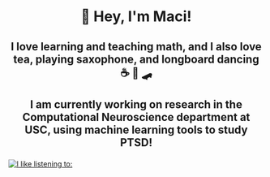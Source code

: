 # <p align="center"> 👾 Hey, I'm Maci! </p>

## <p align="center"> I love learning and teaching math, and I also love tea, playing saxophone, and longboard dancing ☕ 🎷 🛹</p>

## <p align="center"> I am currently working on research in the Computational Neuroscience department at USC, using machine learning tools to study PTSD!</p>

[![I like listening to: ](https://spotify-github-profile.vercel.app/api/view?uid=2kthgk5w9ruyglapwhvp6roer&cover_image=true&theme=default&show_offline=false&background_color=121212&interchange=false)](https://github.com/kittinan/spotify-github-profile)

